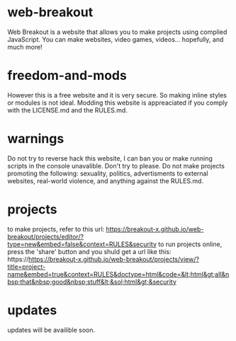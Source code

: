 # web-breakout
Web Breakout is a website that allows you to make projects using complied JavaScript.
You can make websites, video games, videos... hopefully, and much more!

# freedom-and-mods
However this is a free website and it is very secure. So making inline styles or modules is not ideal.
Modding this website is appreaciated if you comply with the LICENSE.md and the RULES.md.

# warnings
Do not try to reverse hack this website, I can ban you or make running scripts in the console unavalible. Don't try to please.
Do not make projects promoting the following: sexuality, politics, advertisments to external websites, real-world violence, and anything against the RULES.md.

# projects
to make projects, refer to this url: 
https://breakout-x.github.io/web-breakout/projects/editor/?type=new&embed=false&context=RULES&security
to run projects online, press the 'share' button and you shuld get a url like this: 
https://https://breakout-x.github.io/web-breakout/projects/view/?title=project-name&embed=true&context=RULES&doctype=html&code=&lt;html&gt;all&nbsp;that&nbsp;good&nbsp;stuff&lt;&sol;html&gt;&security

# updates
updates will be availible soon.
